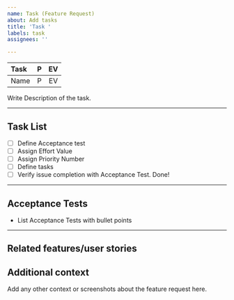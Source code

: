 ```yaml
---
name: Task (Feature Request)
about: Add tasks
title: 'Task '
labels: task
assignees: ''

---
```


<!-- ==== Template for Task Checklist ====

1. Enter the name
2. Describe the task.
3. Write the acceptance test(s). Those are the validation tests that must be met to consider the issue to be closed.
4. Describe any related features or user stories.
5. List the subtasks to be performed to complete the task.
6. Label the issue

 ============================================-->

<!-- EV = Effort Value -->

| Task                   | P | EV |
|:-----------------------|:-:|:--:|
| Name                   | P | EV |

<!-- Write a Description Below -->

Write Description of the task.

<!-- Don't write anything near the line -->
------------------------------------------

## Task List

- [ ] Define Acceptance test
- [ ] Assign Effort Value
- [ ] Assign Priority Number
- [ ] Define tasks
- [ ] Verify issue completion with Acceptance Test. Done!

<!-- 
Enter some tasks above
~~~~~~~HELPER~~~~
Use checkboxes like this:
- [ ] Task 1 (Add link to issue number if needed)
- [ ] Task 2 (@ people assigned to the task
~~~~~~~~~~~~~~~
-->
<!-- Don't write anything near the line -->
------------------------------------------

## Acceptance Tests

* List Acceptance Tests with bullet points

<!-- Don't write anything near the line -->
------------------------------------------

## Related features/user stories

<!--~~~~HELPER~~~~~
Use bullet points like this:
* Related feature [#A]
* Related issue number [#B]
~~~~~~~~~~~~~~~-->

## Additional context
Add any other context or screenshots about the feature request here.
